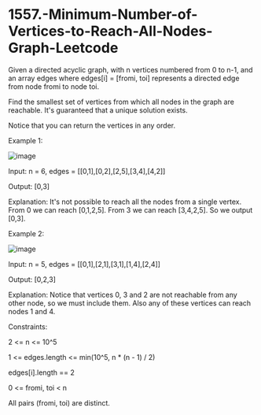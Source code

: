 # 1557.-Minimum-Number-of-Vertices-to-Reach-All-Nodes-Graph-Leetcode


Given a directed acyclic graph, with n vertices numbered from 0 to n-1, and an array edges where edges[i] = [fromi, toi] represents a directed edge from node fromi to node toi.



Find the smallest set of vertices from which all nodes in the graph are reachable. It's guaranteed that a unique solution exists.



Notice that you can return the vertices in any order.


 

Example 1:

![image](https://user-images.githubusercontent.com/63790684/129150246-a713d5e4-1b25-4984-8421-4f863a3944fe.png)



Input: n = 6, edges = [[0,1],[0,2],[2,5],[3,4],[4,2]]



Output: [0,3]


Explanation: It's not possible to reach all the nodes from a single vertex. From 0 we can reach [0,1,2,5]. From 3 we can reach [3,4,2,5]. So we output [0,3].




Example 2:

![image](https://user-images.githubusercontent.com/63790684/129150269-ab2f48aa-7424-4553-a411-8ca8caee504d.png)


Input: n = 5, edges = [[0,1],[2,1],[3,1],[1,4],[2,4]]



Output: [0,2,3]



Explanation: Notice that vertices 0, 3 and 2 are not reachable from any other node, so we must include them. Also any of these vertices can reach nodes 1 and 4.
 



Constraints:

2 <= n <= 10^5



1 <= edges.length <= min(10^5, n * (n - 1) / 2)



edges[i].length == 2



0 <= fromi, toi < n



All pairs (fromi, toi) are distinct.

